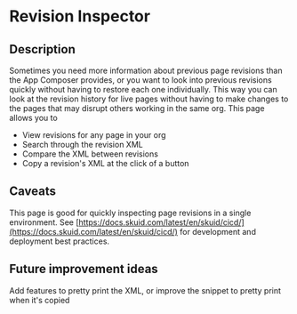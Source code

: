 # Revision Inspector
## Description
Sometimes you need more information about previous page revisions than the App Composer provides, or you want to look into previous revisions quickly without having to restore each one individually. This way you can look at the revision history for live pages without having to make changes to the pages that may disrupt others working in the same org.
This page allows you to
- View revisions for any page in your org
- Search through the revision XML
- Compare the XML between revisions
- Copy a revision's XML at the click of a button
## Caveats
This page is good for quickly inspecting page revisions in a single environment. See [https://docs.skuid.com/latest/en/skuid/cicd/](https://docs.skuid.com/latest/en/skuid/cicd/) for development and deployment best practices.
## Future improvement ideas
Add features to pretty print the XML, or improve the snippet to pretty print when it's copied
